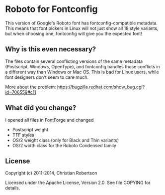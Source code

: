 Roboto for Fontconfig
=====================

This version of Google's Roboto font has fontconfig-compatible metadata. This
means that font pickers in Linux will not just show all 18 style variants, but
when choosing one, fontconfig will give you the expected font!


Why is this even necessary?
---------------------------

The files contain several conflicting versions of the same metadata 
(Postscript, Windows, OpenType), and fontconfig handles those conflicts
in a different way than Windows or Mac OS. This is bad for Linux users, while 
font designers don't seem to care much.

More about the problem: https://bugzilla.redhat.com/show_bug.cgi?id=706559#c11


What did you change?
--------------------

I opened all files in FontForge and changed 

* Postscript weight
* TTF styles
* OS/2 weight class (only for Black and Thin variants)
* OS/2 width class for the Roboto Condensed family


License
-------

Copyright (c) 2011-2014, Christian Robertson

Licensed under the Apache License, Version 2.0. See file COPYING for details.
